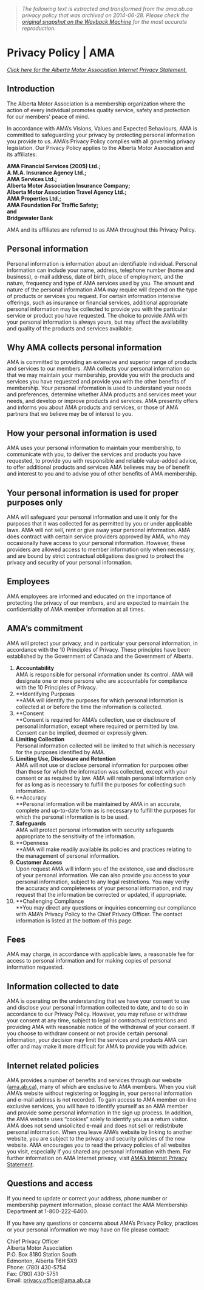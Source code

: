 > *The following text is extracted and transformed from the ama.ab.ca privacy policy that was archived on 2014-06-28. Please check the [original snapshot on the Wayback Machine](https://web.archive.org/web/20140628200608id_/http%3A//ama.ab.ca/about-ama/privacy-policy) for the most accurate reproduction.*

# Privacy Policy | AMA

_[Click here for the Alberta Motor Association Internet Privacy Statement.](https://web.archive.org/about-ama/internet-privacy-statement/)_

## Introduction

The Alberta Motor Association is a membership organization where the action of every individual promotes quality service, safety and protection for our members’ peace of mind.

In accordance with AMA’s Visions, Values and Expected Behaviours, AMA is committed to safeguarding your privacy by protecting personal information you provide to us. AMA’s Privacy Policy complies with all governing privacy legislation. Our Privacy Policy applies to the Alberta Motor Association and its affiliates:

**AMA Financial Services (2005) Ltd.;  
A.M.A. Insurance Agency Ltd.;  
AMA Services Ltd.;  
Alberta Motor Association Insurance Company;  
Alberta Motor Association Travel Agency Ltd.;  
AMA Properties Ltd.;  
AMA Foundation For Traffic Safety;  
and  
Bridgewater Bank**

AMA and its affiliates are referred to as AMA throughout this Privacy Policy.

## Personal information

Personal information is information about an identifiable individual. Personal information can include your name, address, telephone number (home and business), e-mail address, date of birth, place of employment, and the nature, frequency and type of AMA services used by you. The amount and nature of the personal information AMA may require will depend on the type of products or services you request. For certain information intensive offerings, such as insurance or financial services, additional appropriate personal information may be collected to provide you with the particular service or product you have requested. The choice to provide AMA with your personal information is always yours, but may affect the availability and quality of the products and services available.

## Why AMA collects personal information

AMA is committed to providing an extensive and superior range of products and services to our members. AMA collects your personal information so that we may maintain your membership, provide you with the products and services you have requested and provide you with the other benefits of membership. Your personal information is used to understand your needs and preferences, determine whether AMA products and services meet your needs, and develop or improve products and services. AMA presently offers and informs you about AMA products and services, or those of AMA partners that we believe may be of interest to you.

## How your personal information is used

AMA uses your personal information to maintain your membership, to communicate with you, to deliver the services and products you have requested, to provide you with responsible and reliable value-added advice, to offer additional products and services AMA believes may be of benefit and interest to you and to advise you of other benefits of AMA membership.

## Your personal information is used for proper purposes only

AMA will safeguard your personal information and use it only for the purposes that it was collected for as permitted by you or under applicable laws. AMA will not sell, rent or give away your personal information. AMA does contract with certain service providers approved by AMA, who may occasionally have access to your personal information. However, these providers are allowed access to member information only when necessary, and are bound by strict contractual obligations designed to protect the privacy and security of your personal information.

## Employees

AMA employees are informed and educated on the importance of protecting the privacy of our members, and are expected to maintain the confidentiality of AMA member information at all times.

## AMA’s commitment

AMA will protect your privacy, and in particular your personal information, in accordance with the 10 Principles of Privacy. These principles have been established by the Government of Canada and the Government of Alberta.

  1. **Accountability**  
AMA is responsible for personal information under its control. AMA will designate one or more persons who are accountable for compliance with the 10 Principles of Privacy.
  2. **Identifying Purposes  
**AMA will identify the purposes for which personal information is collected at or before the time the information is collected.
  3. **Consent  
**Consent is required for AMA’s collection, use or disclosure of personal information, except where required or permitted by law. Consent can be implied, deemed or expressly given.
  4. **Limiting Collection**  
Personal information collected will be limited to that which is necessary for the purposes identified by AMA.
  5. **Limiting Use, Disclosure and Retention**  
AMA will not use or disclose personal information for purposes other than those for which the information was collected, except with your consent or as required by law. AMA will retain personal information only for as long as is necessary to fulfill the purposes for collecting such information.
  6. **Accuracy  
**Personal information will be maintained by AMA in an accurate, complete and up-to-date form as is necessary to fulfill the purposes for which the personal information is to be used.
  7. **Safeguards**  
AMA will protect personal information with security safeguards appropriate to the sensitivity of the information.
  8. **Openness  
**AMA will make readily available its policies and practices relating to the management of personal information.
  9. **Customer Access**  
Upon request AMA will inform you of the existence, use and disclosure of your personal information. We can also provide you access to your personal information, subject to any legal restrictions. You may verify the accuracy and completeness of your personal information, and may request that the information be corrected or updated, if appropriate.
  10. **Challenging Compliance  
**You may direct any questions or inquiries concerning our compliance with AMA’s Privacy Policy to the Chief Privacy Officer. The contact information is listed at the bottom of this page.



## Fees

AMA may charge, in accordance with applicable laws, a reasonable fee for access to personal information and for making copies of personal information requested.

## Information collected to date

AMA is operating on the understanding that we have your consent to use and disclose your personal information collected to date, and to do so in accordance to our Privacy Policy. However, you may refuse or withdraw your consent at any time, subject to legal or contractual restrictions and providing AMA with reasonable notice of the withdrawal of your consent. If you choose to withdraw consent or not provide certain personal information, your decision may limit the services and products AMA can offer and may make it more difficult for AMA to provide you with advice.

## Internet related policies

AMA provides a number of benefits and services through our website ([ama.ab.ca](http://www.ama.ab.ca/)), many of which are exclusive to AMA members. When you visit AMA’s website without registering or logging in, your personal information and e-mail address is not recorded. To gain access to AMA member on-line exclusive services, you will have to identify yourself as an AMA member and provide some personal information in the sign up process. In addition, the AMA website uses “cookies” solely to identify you as a return visitor. AMA does not send unsolicited e-mail and does not sell or redistribute personal information. When you leave AMA’s website by linking to another website, you are subject to the privacy and security policies of the new website. AMA encourages you to read the privacy policies of all websites you visit, especially if you shared any personal information with them. For further information on AMA Internet privacy, visit [AMA’s Internet Privacy Statement](https://web.archive.org/general/internet-privacy).

## Questions and access

If you need to update or correct your address, phone number or membership payment information, please contact the AMA Membership Department at 1-800-222-6400.

If you have any questions or concerns about AMA’s Privacy Policy, practices or your personal information we may have on file please contact:

Chief Privacy Officer  
Alberta Motor Association  
P.O. Box 8180 Station South  
Edmonton, Alberta T6H 5X9  
Phone: (780) 430-5754  
Fax: (780) 430-5751  
Email: [privacy.officer@ama.ab.ca](mailto:privacy.officer@ama.ab.ca)
